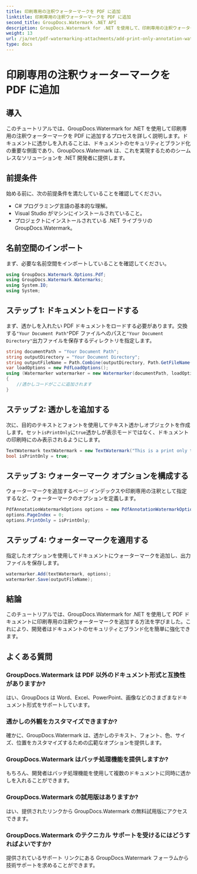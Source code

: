 ```yaml
---
title: 印刷専用の注釈ウォーターマークを PDF に追加
linktitle: 印刷専用の注釈ウォーターマークを PDF に追加
second_title: GroupDocs.Watermark .NET API
description: GroupDocs.Watermark for .NET を使用して、印刷専用の注釈ウォーターマークを PDF に追加する方法を学びます。ドキュメントのセキュリティとブランディングを簡単に強化します。
weight: 13
url: /ja/net/pdf-watermarking-attachments/add-print-only-annotation-watermark-pdf/
type: docs
---
```

# 印刷専用の注釈ウォーターマークを PDF に追加

## 導入
このチュートリアルでは、GroupDocs.Watermark for .NET を使用して印刷専用の注釈ウォーターマークを PDF に追加するプロセスを詳しく説明します。ドキュメントに透かしを入れることは、ドキュメントのセキュリティとブランド化の重要な側面であり、GroupDocs.Watermark は、これを実現するためのシームレスなソリューションを .NET 開発者に提供します。
## 前提条件
始める前に、次の前提条件を満たしていることを確認してください。
- C# プログラミング言語の基本的な理解。
- Visual Studio がマシンにインストールされていること。
- プロジェクトにインストールされている .NET ライブラリの GroupDocs.Watermark。

## 名前空間のインポート
まず、必要な名前空間をインポートしていることを確認してください。
```csharp
using GroupDocs.Watermark.Options.Pdf;
using GroupDocs.Watermark.Watermarks;
using System.IO;
using System;
```
## ステップ 1: ドキュメントをロードする
まず、透かしを入れたい PDF ドキュメントをロードする必要があります。交換する`"Your Document Path"`PDF ファイルへのパスと`"Your Document Directory"`出力ファイルを保存するディレクトリを指定します。
```csharp
string documentPath = "Your Document Path";
string outputDirectory = "Your Document Directory";
string outputFileName = Path.Combine(outputDirectory, Path.GetFileName(documentPath));
var loadOptions = new PdfLoadOptions();
using (Watermarker watermarker = new Watermarker(documentPath, loadOptions))
{
    //透かしコードがここに追加されます
}
```
## ステップ 2: 透かしを追加する
次に、目的のテキストとフォントを使用してテキスト透かしオブジェクトを作成します。セット`isPrintOnly`に`true`透かしが表示モードではなく、ドキュメントの印刷時にのみ表示されるようにします。
```csharp
TextWatermark textWatermark = new TextWatermark("This is a print only test watermark. It won't appear in view mode.", new Font("Arial", 8));
bool isPrintOnly = true;
```
## ステップ 3: ウォーターマーク オプションを構成する
ウォーターマークを追加するページ インデックスや印刷専用の注釈として指定するなど、ウォーターマークのオプションを定義します。
```csharp
PdfAnnotationWatermarkOptions options = new PdfAnnotationWatermarkOptions();
options.PageIndex = 0;
options.PrintOnly = isPrintOnly;
```
## ステップ 4: ウォーターマークを適用する
指定したオプションを使用してドキュメントにウォーターマークを追加し、出力ファイルを保存します。
```csharp
watermarker.Add(textWatermark, options);
watermarker.Save(outputFileName);
```

## 結論
このチュートリアルでは、GroupDocs.Watermark for .NET を使用して PDF ドキュメントに印刷専用の注釈ウォーターマークを追加する方法を学びました。これにより、開発者はドキュメントのセキュリティとブランド化を簡単に強化できます。
## よくある質問
### GroupDocs.Watermark は PDF 以外のドキュメント形式と互換性がありますか?
はい、GroupDocs は Word、Excel、PowerPoint、画像などのさまざまなドキュメント形式をサポートしています。
### 透かしの外観をカスタマイズできますか?
確かに、GroupDocs.Watermark は、透かしのテキスト、フォント、色、サイズ、位置をカスタマイズするための広範なオプションを提供します。
### GroupDocs.Watermark はバッチ処理機能を提供しますか?
もちろん、開発者はバッチ処理機能を使用して複数のドキュメントに同時に透かしを入れることができます。
### GroupDocs.Watermark の試用版はありますか?
はい、提供されたリンクから GroupDocs.Watermark の無料試用版にアクセスできます。
### GroupDocs.Watermark のテクニカル サポートを受けるにはどうすればよいですか?
提供されているサポート リンクにある GroupDocs.Watermark フォーラムから技術サポートを求めることができます。